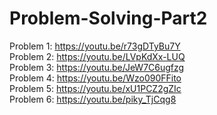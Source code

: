 # Problem-Solving-Part2
Problem 1: https://youtu.be/r73gDTyBu7Y </br>
Problem 2: https://youtu.be/LVpKdXx-LUQ </br>
Problem 3: https://youtu.be/JeW7C6ugfzg </br>
Problem 4: https://youtu.be/Wzo090FFito </br>
Problem 5: https://youtu.be/xU1PCZ2gZIc </br>
Problem 6: https://youtu.be/piky_TjCqg8 </br>

